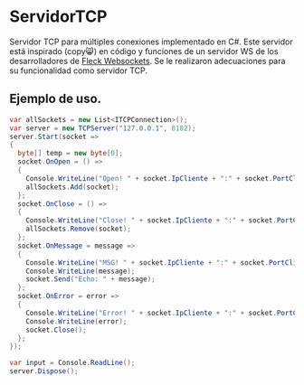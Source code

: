 # ServidorTCP

Servidor TCP para múltiples conexiones implementado en C#.
Este servidor está inspirado (copy😸) en código y funciones de un servidor WS de los desarrolladores de [Fleck Websockets](https://github.com/statianzo/Fleck).
Se le realizaron adecuaciones para su funcionalidad como servidor TCP.

## Ejemplo de uso.
```c#
var allSockets = new List<ITCPConnection>();
var server = new TCPServer("127.0.0.1", 8182);
server.Start(socket =>
{
  byte[] temp = new byte[0];
  socket.OnOpen = () =>
  {
    Console.WriteLine("Open! " + socket.IpCliente + ":" + socket.PortCliente);
    allSockets.Add(socket);
  };
  socket.OnClose = () =>
  {
    Console.WriteLine("Close! " + socket.IpCliente + ":" + socket.PortCliente);
    allSockets.Remove(socket);
  };
  socket.OnMessage = message =>
  {
    Console.WriteLine("MSG! " + socket.IpCliente + ":" + socket.PortCliente);
    Console.WriteLine(message);
    socket.Send("Echo: " + message);
  };
  socket.OnError = error =>
  {
    Console.WriteLine("Error! " + socket.IpCliente + ":" + socket.PortCliente);
    Console.WriteLine(error);
    socket.Close();
  };
});

var input = Console.ReadLine();
server.Dispose();
```

